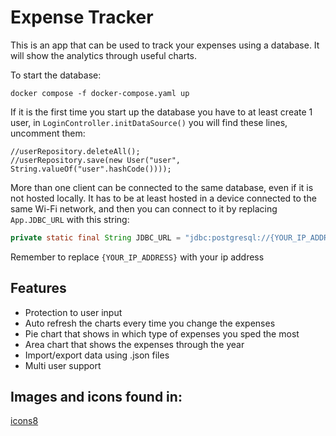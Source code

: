 # Expense Tracker

This is an app that can be used to track your expenses using a database.
It will show the analytics through useful charts.

To start the database:
```shell
docker compose -f docker-compose.yaml up
```

If it is the first time you start up the database you have to at least create 1 user, in `LoginController.initDataSource()` you will find these lines, uncomment them:

```
//userRepository.deleteAll();
//userRepository.save(new User("user", String.valueOf("user".hashCode())));
```

More than one client can be connected to the same database, even if it is not hosted locally.
It has to be at least hosted in a device connected to the same Wi-Fi network, and then you can connect to it by replacing `App.JDBC_URL` with this string:

```java
private static final String JDBC_URL = "jdbc:postgresql://{YOUR_IP_ADDRESS}:543/jdbc_schema?user=user&password=secret&ssl=false";
```

Remember to replace `{YOUR_IP_ADDRESS}` with your ip address

## Features

* Protection to user input
* Auto refresh the charts every time you change the expenses
* Pie chart that shows in which type of expenses you sped the most
* Area chart that shows the expenses through the year
* Import/export data using .json files
* Multi user support

## Images and icons found in:

[icons8](https://icons8.it/icons)
